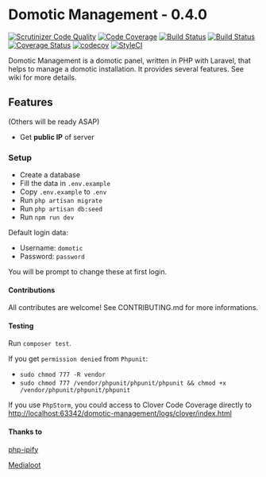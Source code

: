 # Domotic Management - 0.4.0

[![Scrutinizer Code Quality](https://scrutinizer-ci.com/g/sineverba/domotic-management/badges/quality-score.png?b=master)](https://scrutinizer-ci.com/g/sineverba/domotic-management/?branch=master) [![Code Coverage](https://scrutinizer-ci.com/g/sineverba/domotic-management/badges/coverage.png?b=master)](https://scrutinizer-ci.com/g/sineverba/domotic-management/?branch=master) [![Build Status](https://scrutinizer-ci.com/g/sineverba/domotic-management/badges/build.png?b=master)](https://scrutinizer-ci.com/g/sineverba/domotic-management/build-status/master) [![Build Status](https://travis-ci.org/sineverba/domotic-management.svg?branch=master)](https://travis-ci.org/sineverba/domotic-management) [![Coverage Status](https://coveralls.io/repos/github/sineverba/domotic-management/badge.svg?branch=master)](https://coveralls.io/github/sineverba/domotic-management?branch=master) [![codecov](https://codecov.io/gh/sineverba/domotic-management/branch/master/graph/badge.svg)](https://codecov.io/gh/sineverba/domotic-management) [![StyleCI](https://github.styleci.io/repos/177451340/shield?branch=master)](https://github.styleci.io/repos/177451340)

Domotic Management is a domotic panel, written in PHP with Laravel, that helps to manage a domotic installation.
It provides several features. See wiki for more details.

## Features
(Others will be ready ASAP)
+ Get **public IP** of server

### Setup
+ Create a database
+ Fill the data in `.env.example`
+ Copy `.env.example` to `.env`
+ Run `php artisan migrate`
+ Run `php artisan db:seed`
+ Run `npm run dev`

Default login data:

- Username: `domotic`
- Password: `password`

You will be prompt to change these at first login.

#### Contributions
All contributes are welcome! See CONTRIBUTING.md for more informations.

#### Testing
Run `composer test`.

If you get `permission denied` from `Phpunit`:

+ `sudo chmod 777 -R vendor`
+ `sudo chmod 777 /vendor/phpunit/phpunit/phpunit && chmod +x /vendor/phpunit/phpunit/phpunit`

If you use `PhpStorm`, you could access to Clover Code Coverage directly to [http://localhost:63342/domotic-management/logs/clover/index.html](http://localhost:63342/domotic-management/logs/clover/index.html)

#### Thanks to
[php-ipify](https://github.com/benjamin-smith/php-ipify)

[Medialoot](https://medialoot.com/preview/bootstrap-4-dashboard-premium/index.html)